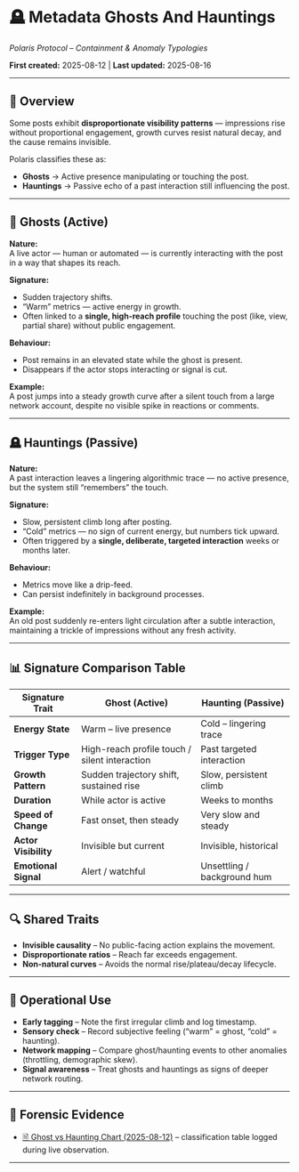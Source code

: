 # 🪦 Metadata Ghosts And Hauntings  
*Polaris Protocol – Containment & Anomaly Typologies*  

**First created:** 2025-08-12 | **Last updated:** 2025-08-16

---

## 📍 Overview  
Some posts exhibit **disproportionate visibility patterns** — impressions rise without proportional engagement, growth curves resist natural decay, and the cause remains invisible.  

Polaris classifies these as:  
- **Ghosts** → Active presence manipulating or touching the post.  
- **Hauntings** → Passive echo of a past interaction still influencing the post.  

---

## 👻 Ghosts (Active)  
**Nature:**  
A live actor — human or automated — is currently interacting with the post in a way that shapes its reach.  

**Signature:**  
- Sudden trajectory shifts.  
- “Warm” metrics — active energy in growth.  
- Often linked to a **single, high-reach profile** touching the post (like, view, partial share) without public engagement.  

**Behaviour:**  
- Post remains in an elevated state while the ghost is present.  
- Disappears if the actor stops interacting or signal is cut.  

**Example:**  
A post jumps into a steady growth curve after a silent touch from a large network account, despite no visible spike in reactions or comments.

---

## 🪦 Hauntings (Passive)  
**Nature:**  
A past interaction leaves a lingering algorithmic trace — no active presence, but the system still “remembers” the touch.  

**Signature:**  
- Slow, persistent climb long after posting.  
- “Cold” metrics — no sign of current energy, but numbers tick upward.  
- Often triggered by a **single, deliberate, targeted interaction** weeks or months later.  

**Behaviour:**  
- Metrics move like a drip-feed.  
- Can persist indefinitely in background processes.  

**Example:**  
An old post suddenly re-enters light circulation after a subtle interaction, maintaining a trickle of impressions without any fresh activity.

---

## 📊 Signature Comparison Table  

| Signature Trait     | Ghost (Active)                                        | Haunting (Passive)              |
|---------------------|-------------------------------------------------------|----------------------------------|
| **Energy State**    | Warm – live presence                                  | Cold – lingering trace           |
| **Trigger Type**    | High-reach profile touch / silent interaction         | Past targeted interaction        |
| **Growth Pattern**  | Sudden trajectory shift, sustained rise               | Slow, persistent climb           |
| **Duration**        | While actor is active                                 | Weeks to months                  |
| **Speed of Change** | Fast onset, then steady                               | Very slow and steady             |
| **Actor Visibility**| Invisible but current                                 | Invisible, historical            |
| **Emotional Signal**| Alert / watchful                                      | Unsettling / background hum      |

---

## 🔍 Shared Traits  
- **Invisible causality** – No public-facing action explains the movement.  
- **Disproportionate ratios** – Reach far exceeds engagement.  
- **Non-natural curves** – Avoids the normal rise/plateau/decay lifecycle.  

---

## 🧭 Operational Use  
- **Early tagging** – Note the first irregular climb and log timestamp.  
- **Sensory check** – Record subjective feeling (“warm” = ghost, “cold” = haunting).  
- **Network mapping** – Compare ghost/haunting events to other anomalies (throttling, demographic skew).  
- **Signal awareness** – Treat ghosts and hauntings as signs of deeper network routing.  

---

## 📎 Forensic Evidence  
- [🗎 Ghost vs Haunting Chart (2025-08-12)](../Field_Logs/🛰️_metadata_ghosts_2025-08-12/🗎_ghost_vs_haunting_chart_2025-08-12.csv) – classification table logged during live observation.  

---
